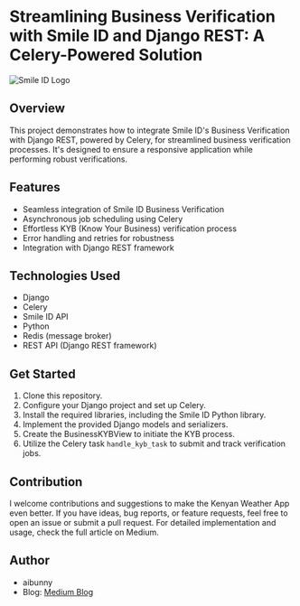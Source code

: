 # Streamlining Business Verification with Smile ID and Django REST: A Celery-Powered Solution

![Smile ID Logo](https://cdn-images-1.medium.com/max/800/1*R4IgNzc_GRen02OFeo-tuw.png)

## Overview

This project demonstrates how to integrate Smile ID's Business Verification with Django REST, powered by Celery, for streamlined business verification processes. It's designed to ensure a responsive application while performing robust verifications.

## Features

- Seamless integration of Smile ID Business Verification
- Asynchronous job scheduling using Celery
- Effortless KYB (Know Your Business) verification process
- Error handling and retries for robustness
- Integration with Django REST framework

## Technologies Used

- Django
- Celery
- Smile ID API
- Python
- Redis (message broker)
- REST API (Django REST framework)

## Get Started

1. Clone this repository.
2. Configure your Django project and set up Celery.
3. Install the required libraries, including the Smile ID Python library.
4. Implement the provided Django models and serializers.
5. Create the BusinessKYBView to initiate the KYB process.
6. Utilize the Celery task `handle_kyb_task` to submit and track verification jobs.

## Contribution

I welcome contributions and suggestions to make the Kenyan Weather App even better. If you have ideas, bug reports, or feature requests, feel free to open an issue or submit a pull request.
For detailed implementation and usage, check the full article on Medium.

## Author

- aibunny
- Blog: [Medium Blog](https://medium.com/@aibunny/streamlining-business-verification-with-smile-id-and-django-rest-a-celery-powered-solution-340bdc96d998)
